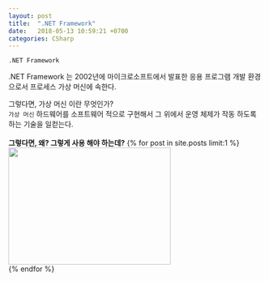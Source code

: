 ```yaml
---
layout: post
title:  ".NET Framework"
date:   2018-05-13 10:59:21 +0700
categories: CSharp
---
```

`.NET Framework`

.NET Framework 는 2002년에 마이크로소프트에서 발표한 응용 프로그램 개발 환경으로서
프로세스 가상 머신에 속한다.

그렇다면, 가상 머신 이란 무엇인가?<br>
`가상 머신`
하드웨어를 소프트웨어 적으로 구현해서 그 위에서 운영 체제가 작동 하도록 하는 기술을 일컫는다.<br>
<br>
<b>그렇다면, 왜? 그렇게 사용 해야 하는데?</b>
{% for post in site.posts limit:1 %}
<img src="https://paypulse.github.io/assets/images/virtualmachin.png" width="320" height="231"/>  
{% endfor %}
